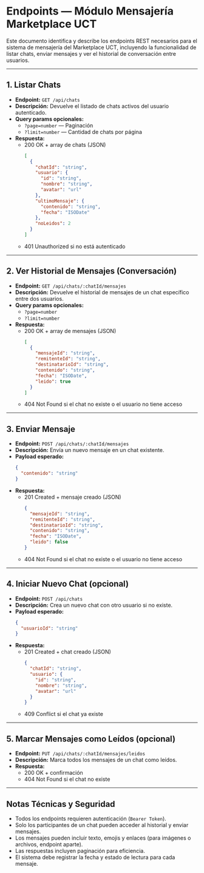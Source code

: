 # Endpoints — Módulo Mensajería Marketplace UCT

Este documento identifica y describe los endpoints REST necesarios para el sistema de mensajería del Marketplace UCT, incluyendo la funcionalidad de listar chats, enviar mensajes y ver el historial de conversación entre usuarios.

---

## 1. Listar Chats

- **Endpoint:** `GET /api/chats`
- **Descripción:** Devuelve el listado de chats activos del usuario autenticado.
- **Query params opcionales:**
  - `?page=number` — Paginación
  - `?limit=number` — Cantidad de chats por página
- **Respuesta:**  
  - 200 OK + array de chats (JSON)
    ```json
    [
      {
        "chatId": "string",
        "usuario": {
          "id": "string",
          "nombre": "string",
          "avatar": "url"
        },
        "ultimoMensaje": {
          "contenido": "string",
          "fecha": "ISODate"
        },
        "noLeidos": 2
      }
    ]
    ```
  - 401 Unauthorized si no está autenticado

---

## 2. Ver Historial de Mensajes (Conversación)

- **Endpoint:** `GET /api/chats/:chatId/mensajes`
- **Descripción:** Devuelve el historial de mensajes de un chat específico entre dos usuarios.
- **Query params opcionales:**
  - `?page=number`
  - `?limit=number`
- **Respuesta:**  
  - 200 OK + array de mensajes (JSON)
    ```json
    [
      {
        "mensajeId": "string",
        "remitenteId": "string",
        "destinatarioId": "string",
        "contenido": "string",
        "fecha": "ISODate",
        "leido": true
      }
    ]
    ```
  - 404 Not Found si el chat no existe o el usuario no tiene acceso

---

## 3. Enviar Mensaje

- **Endpoint:** `POST /api/chats/:chatId/mensajes`
- **Descripción:** Envía un nuevo mensaje en un chat existente.
- **Payload esperado:**
  ```json
  {
    "contenido": "string"
  }
  ```
- **Respuesta:**  
  - 201 Created + mensaje creado (JSON)
    ```json
    {
      "mensajeId": "string",
      "remitenteId": "string",
      "destinatarioId": "string",
      "contenido": "string",
      "fecha": "ISODate",
      "leido": false
    }
    ```
  - 404 Not Found si el chat no existe o el usuario no tiene acceso

---

## 4. Iniciar Nuevo Chat (opcional)

- **Endpoint:** `POST /api/chats`
- **Descripción:** Crea un nuevo chat con otro usuario si no existe.
- **Payload esperado:**
  ```json
  {
    "usuarioId": "string"
  }
  ```
- **Respuesta:**  
  - 201 Created + chat creado (JSON)
    ```json
    {
      "chatId": "string",
      "usuario": {
        "id": "string",
        "nombre": "string",
        "avatar": "url"
      }
    }
    ```
  - 409 Conflict si el chat ya existe

---

## 5. Marcar Mensajes como Leídos (opcional)

- **Endpoint:** `PUT /api/chats/:chatId/mensajes/leidos`
- **Descripción:** Marca todos los mensajes de un chat como leídos.
- **Respuesta:**  
  - 200 OK + confirmación
  - 404 Not Found si el chat no existe

---

## Notas Técnicas y Seguridad

- Todos los endpoints requieren autenticación (`Bearer Token`).
- Solo los participantes de un chat pueden acceder al historial y enviar mensajes.
- Los mensajes pueden incluir texto, emojis y enlaces (para imágenes o archivos, endpoint aparte).
- Las respuestas incluyen paginación para eficiencia.
- El sistema debe registrar la fecha y estado de lectura para cada mensaje.

